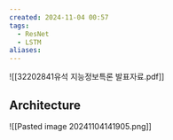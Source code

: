```yaml
---
created: 2024-11-04 00:57
tags:
  - ResNet
  - LSTM
aliases:
---
```

![[32202841유석 지능정보특론 발표자료.pdf]]

## Architecture
![[Pasted image 20241104141905.png]]
